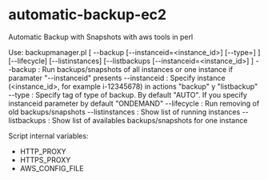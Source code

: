 # automatic-backup-ec2

Automatic Backup with Snapshots with aws tools in perl

Use: backupmanager.pl  [ --backup [--instanceid=<instance_id>] [--type=<tipo>] ] [--lifecycle] [--listinstances] [--listbackups [--instanceid=<instance_id>] ]
	--backup        : Run backups/snapshots of all instances or one instance if paramater "--instanceid" presents
	--instanceid    : Specify instance (<instance_id>, for example i-12345678) in actions "backup" y "listbackup"
	--type          : Specify tag of type of backup. By default "AUTO". If you specify instanceid parameter by default "ONDEMAND"
	--lifecycle     : Run removing of old backups/snapshots 
	--listinstances : Show list of running instances
	--listbackups   : Show list of availables backups/snapshots for one instance


Script internal variables:

- HTTP_PROXY
- HTTPS_PROXY
- AWS_CONFIG_FILE
